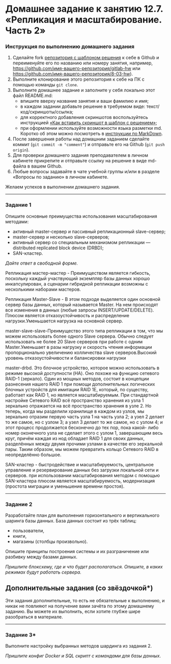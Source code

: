 # Домашнее задание к занятию 12.7. «Репликация и масштабирование. Часть 2»

### Инструкция по выполнению домашнего задания

1. Сделайте fork [репозитория c шаблоном решения](https://github.com/netology-code/sys-pattern-homework) к себе в Github и переименуйте его по названию или номеру занятия, например, https://github.com/имя-вашего-репозитория/gitlab-hw или https://github.com/имя-вашего-репозитория/8-03-hw).
2. Выполните клонирование этого репозитория к себе на ПК с помощью команды `git clone`.
3. Выполните домашнее задание и заполните у себя локально этот файл README.md:
   - впишите вверху название занятия и ваши фамилию и имя;
   - в каждом задании добавьте решение в требуемом виде: текст/код/скриншоты/ссылка;
   - для корректного добавления скриншотов воспользуйтесь инструкцией [«Как вставить скриншот в шаблон с решением»](https://github.com/netology-code/sys-pattern-homework/blob/main/screen-instruction.md);
   - при оформлении используйте возможности языка разметки md. Коротко об этом можно посмотреть в [инструкции по MarkDown](https://github.com/netology-code/sys-pattern-homework/blob/main/md-instruction.md).
4. После завершения работы над домашним заданием сделайте коммит (`git commit -m "comment"`) и отправьте его на Github (`git push origin`).
5. Для проверки домашнего задания преподавателем в личном кабинете прикрепите и отправьте ссылку на решение в виде md-файла в вашем Github.
6. Любые вопросы задавайте в чате учебной группы и/или в разделе «Вопросы по заданию» в личном кабинете.

Желаем успехов в выполнении домашнего задания.

---

### Задание 1

Опишите основные преимущества использования масштабирования методами:

- активный master-сервер и пассивный репликационный slave-сервер; 
- master-сервер и несколько slave-серверов;
- активный сервер со специальным механизмом репликации — distributed replicated block device (DRBD);
- SAN-кластер.

*Дайте ответ в свободной форме.*

Репликация мастер-мастер - Преимуществом является гибкость, поскольку каждый участвующий экземпляр базы данных хорошо инкапсулирован, а сценарии гибридной репликации возможны с несколькими наборами мастеров.

Репликация Master-Slave - В этом подходе выделяется один основной сервер базы данных, который называется Master. На нем происходят все изменения в данных (любые запросы INSERT/UPDATE/DELETE). Плюсом является отказоустойчивость и распределение нагрузки.Уменьшается нагрузка на основной сервер.

master-slave-slave-Преимущество этого типа репликации в том, что мы можем использовать более одного Slave сервера. Обычно следует использовать не более 20 Slave серверов при работе с одним Master.Уменьшает в разы нагрузку и скорость чтения информации пропорционально увеличению колличества slave серверов.Высокий уровень отказоустойчивости и балансировки нагрузки

master-drbd. Это блочное устройство, которое можно использовать в режиме высокой доступности (HA). Оно похоже на функцию сетевого RAID-1 (зеркало). Один из мощных методов, состоит в концепции разнесения нашего RAID 1 при помощи дополнительных логических блочных устройств для имитации RAID 1E, который, по существу, работает как RAID 1, но является масштабируемым. При стандартной настройке Сетевого RAID всё пространство хранения из узла 1 зеркально отражается на всё пространство хранения в узле 2. Но теперь, когда мы разделили хранилище в каждом из узлов, мы зеркально отразим первую часть узла 1 на часть узла 2; а узел 2 делает то же самое, но с узлом 3; а узел 3 делает то же самое, но с узлом 4; и этот процесс продолжается бесконечно до тех пор, пока какой- либо номер оконечного узла не сделает этого с узлом 1, завершающим весь круг, причём каждая из нод обладает RAID 1 для своих данных, разделённых между двумя прочими узлами в качестве его зеркальной пары. Таким образом, мы можем превратить кольцо Сетевого RAID в неопределённо большое.

SAN-кластер - быстродействие и масштабируемость, центральное управление и резервирование данных без загрузки локальной сети и серверов.
при использовании масштабирования методом с помощью SAN-кластера плюсом является масштабируемость, модернизация (простота миграции и уменьшение времени простоя).

---

### Задание 2


Разработайте план для выполнения горизонтального и вертикального шаринга базы данных. База данных состоит из трёх таблиц: 

- пользователи, 
- книги, 
- магазины (столбцы произвольно). 

Опишите принципы построения системы и их разграничение или разбивку между базами данных.

*Пришлите блоксхему, где и что будет располагаться. Опишите, в каких режимах будут работать сервера.* 

## Дополнительные задания (со звёздочкой*)
Эти задания дополнительные, то есть не обязательные к выполнению, и никак не повлияют на получение вами зачёта по этому домашнему заданию. Вы можете их выполнить, если хотите глубже шире разобраться в материале.

---
### Задание 3*

Выполните настройку выбранных методов шардинга из задания 2.

*Пришлите конфиг Docker и SQL скрипт с командами для базы данных*.
